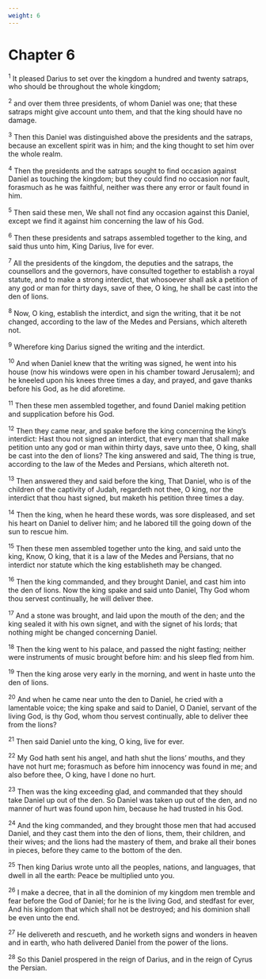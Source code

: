 ```yaml
---
weight: 6
---
```


# Chapter 6

<sup>1</sup> It pleased Darius to set over the kingdom a hundred and twenty satraps, who should be throughout the whole kingdom; 

<sup>2</sup> and over them three presidents, of whom Daniel was one; that these satraps might give account unto them, and that the king should have no damage. 

<sup>3</sup> Then this Daniel was distinguished above the presidents and the satraps, because an excellent spirit was in him; and the king thought to set him over the whole realm. 

<sup>4</sup> Then the presidents and the satraps sought to find occasion against Daniel as touching the kingdom; but they could find no occasion nor fault, forasmuch as he was faithful, neither was there any error or fault found in him. 

<sup>5</sup> Then said these men, We shall not find any occasion against this Daniel, except we find it against him concerning the law of his God. 

<sup>6</sup> Then these presidents and satraps assembled together to the king, and said thus unto him, King Darius, live for ever. 

<sup>7</sup> All the presidents of the kingdom, the deputies and the satraps, the counsellors and the governors, have consulted together to establish a royal statute, and to make a strong interdict, that whosoever shall ask a petition of any god or man for thirty days, save of thee, O king, he shall be cast into the den of lions. 

<sup>8</sup> Now, O king, establish the interdict, and sign the writing, that it be not changed, according to the law of the Medes and Persians, which altereth not. 

<sup>9</sup> Wherefore king Darius signed the writing and the interdict. 

<sup>10</sup> And when Daniel knew that the writing was signed, he went into his house (now his windows were open in his chamber toward Jerusalem); and he kneeled upon his knees three times a day, and prayed, and gave thanks before his God, as he did aforetime. 

<sup>11</sup> Then these men assembled together, and found Daniel making petition and supplication before his God. 

<sup>12</sup> Then they came near, and spake before the king concerning the king’s interdict: Hast thou not signed an interdict, that every man that shall make petition unto any god or man within thirty days, save unto thee, O king, shall be cast into the den of lions? The king answered and said, The thing is true, according to the law of the Medes and Persians, which altereth not. 

<sup>13</sup> Then answered they and said before the king, That Daniel, who is of the children of the captivity of Judah, regardeth not thee, O king, nor the interdict that thou hast signed, but maketh his petition three times a day. 

<sup>14</sup> Then the king, when he heard these words, was sore displeased, and set his heart on Daniel to deliver him; and he labored till the going down of the sun to rescue him. 

<sup>15</sup> Then these men assembled together unto the king, and said unto the king, Know, O king, that it is a law of the Medes and Persians, that no interdict nor statute which the king establisheth may be changed. 

<sup>16</sup> Then the king commanded, and they brought Daniel, and cast him into the den of lions. Now the king spake and said unto Daniel, Thy God whom thou servest continually, he will deliver thee. 

<sup>17</sup> And a stone was brought, and laid upon the mouth of the den; and the king sealed it with his own signet, and with the signet of his lords; that nothing might be changed concerning Daniel. 

<sup>18</sup> Then the king went to his palace, and passed the night fasting; neither were instruments of music brought before him: and his sleep fled from him. 

<sup>19</sup> Then the king arose very early in the morning, and went in haste unto the den of lions. 

<sup>20</sup> And when he came near unto the den to Daniel, he cried with a lamentable voice; the king spake and said to Daniel, O Daniel, servant of the living God, is thy God, whom thou servest continually, able to deliver thee from the lions? 

<sup>21</sup> Then said Daniel unto the king, O king, live for ever. 

<sup>22</sup> My God hath sent his angel, and hath shut the lions’ mouths, and they have not hurt me; forasmuch as before him innocency was found in me; and also before thee, O king, have I done no hurt. 

<sup>23</sup> Then was the king exceeding glad, and commanded that they should take Daniel up out of the den. So Daniel was taken up out of the den, and no manner of hurt was found upon him, because he had trusted in his God. 

<sup>24</sup> And the king commanded, and they brought those men that had accused Daniel, and they cast them into the den of lions, them, their children, and their wives; and the lions had the mastery of them, and brake all their bones in pieces, before they came to the bottom of the den. 

<sup>25</sup> Then king Darius wrote unto all the peoples, nations, and languages, that dwell in all the earth: Peace be multiplied unto you. 

<sup>26</sup> I make a decree, that in all the dominion of my kingdom men tremble and fear before the God of Daniel; for he is the living God, and stedfast for ever, And his kingdom that which shall not be destroyed; and his dominion shall be even unto the end. 

<sup>27</sup> He delivereth and rescueth, and he worketh signs and wonders in heaven and in earth, who hath delivered Daniel from the power of the lions. 

<sup>28</sup> So this Daniel prospered in the reign of Darius, and in the reign of Cyrus the Persian. 


